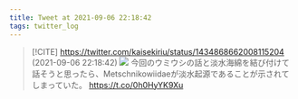 ```yaml
---
title: Tweet at 2021-09-06 22:18:42
tags: twitter_log
---
```


> [!CITE] https://twitter.com/kaisekiriu/status/1434868662008115204 (2021-09-06 22:18:42)
> ![](https://twitter.com/kaisekiriu/status/1434868662008115204)
> 今回のウミウシの話と淡水海綿を結び付けて話そうと思ったら、Metschnikowiidaeが淡水起源であることが示されてしまっていた。
> https://t.co/0h0HyYK9Xu
